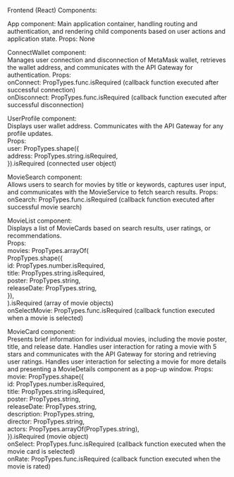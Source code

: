 Frontend (React) Components:                                                                          
                                                                                                      
App component: Main application container, handling routing and authentication, and rendering child components based on user actions and application state. Props: None
                                                                                                      
ConnectWallet component:                                                                              
Manages user connection and disconnection of MetaMask wallet, retrieves the wallet address, and communicates with the API Gateway for authentication.
Props:                                                                                                
onConnect: PropTypes.func.isRequired (callback function executed after successful connection)         
onDisconnect: PropTypes.func.isRequired (callback function executed after successful disconnection)
                                                                                                      
UserProfile component:                                                                                
Displays user wallet address. Communicates with the API Gateway for any profile updates.              
Props:                                                                                                
user: PropTypes.shape({                                                                               
address: PropTypes.string.isRequired,                                                                 
}).isRequired (connected user object)                                                                 
                                                                                                      
MovieSearch component:                                                                                
Allows users to search for movies by title or keywords, captures user input, and communicates with the MovieService to fetch search results.
Props:                                                                                                
onSearch: PropTypes.func.isRequired (callback function executed after successful movie search)        
                                                                                                      
MovieList component:                                                                                  
Displays a list of MovieCards based on search results, user ratings, or recommendations.              
Props:                                                                                                
movies: PropTypes.arrayOf(                                                                            
PropTypes.shape({                                                                                     
id: PropTypes.number.isRequired,                                                                      
title: PropTypes.string.isRequired,                                                                   
poster: PropTypes.string,                                                                             
releaseDate: PropTypes.string,                                                                        
}),                                                                                                   
).isRequired (array of movie objects)                                                                 
onSelectMovie: PropTypes.func.isRequired (callback function executed when a movie is selected)        
                                                                                                      
MovieCard component:                                                                                  
Presents brief information for individual movies, including the movie poster, title, and release date.
Handles user interaction for rating a movie with 5 stars and communicates with the API Gateway for storing and retrieving user ratings.
Handles user interaction for selecting a movie for more details and presenting a MovieDetails component as a pop-up window.
Props:                                                                                                
movie: PropTypes.shape({                                                                              
id: PropTypes.number.isRequired,                                                                      
title: PropTypes.string.isRequired,                                                                   
poster: PropTypes.string,                                                                             
releaseDate: PropTypes.string,                                                                        
description: PropTypes.string,                                                                        
director: PropTypes.string,                                                                           
actors: PropTypes.arrayOf(PropTypes.string),                                                          
}).isRequired (movie object)                                                                          
onSelect: PropTypes.func.isRequired (callback function executed when the movie card is selected)   
onRate: PropTypes.func.isRequired (callback function executed when the movie is rated)                
                                          
